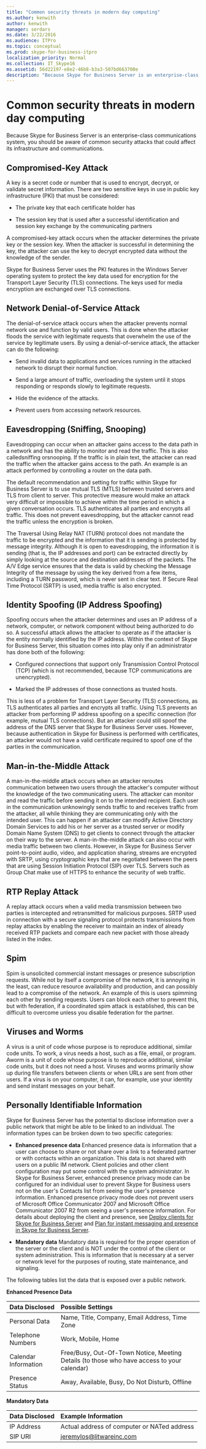 ```yaml
---
title: "Common security threats in modern day computing"
ms.author: kenwith
author: kenwith
manager: serdars
ms.date: 3/22/2016
ms.audience: ITPro
ms.topic: conceptual
ms.prod: skype-for-business-itpro
localization_priority: Normal
ms.collection: IT_Skype16
ms.assetid: 56d22197-e8e2-46b8-b3a3-507bd663700e
description: "Because Skype for Business Server is an enterprise-class communications system, you should be aware of common security attacks that could affect its infrastructure and communications."
---
```


# Common security threats in modern day computing
 
Because Skype for Business Server is an enterprise-class communications system, you should be aware of common security attacks that could affect its infrastructure and communications.
  
## Compromised-Key Attack

A key is a secret code or number that is used to encrypt, decrypt, or validate secret information. There are two sensitive keys in use in public key infrastructure (PKI) that must be considered: 
  
- The private key that each certificate holder has
    
- The session key that is used after a successful identification and session key exchange by the communicating partners
    
A compromised-key attack occurs when the attacker determines the private key or the session key. When the attacker is successful in determining the key, the attacker can use the key to decrypt encrypted data without the knowledge of the sender.
  
Skype for Business Server uses the PKI features in the Windows Server operating system to protect the key data used for encryption for the Transport Layer Security (TLS) connections. The keys used for media encryption are exchanged over TLS connections.
  
## Network Denial-of-Service Attack

The denial-of-service attack occurs when the attacker prevents normal network use and function by valid users. This is done when the attacker floods the service with legitimate requests that overwhelm the use of the service by legitimate users. By using a denial-of-service attack, the attacker can do the following:
  
- Send invalid data to applications and services running in the attacked network to disrupt their normal function.
    
- Send a large amount of traffic, overloading the system until it stops responding or responds slowly to legitimate requests.
    
- Hide the evidence of the attacks.
    
- Prevent users from accessing network resources.
    
## Eavesdropping (Sniffing, Snooping)

Eavesdropping can occur when an attacker gains access to the data path in a network and has the ability to monitor and read the traffic. This is also calledsniffing orsnooping. If the traffic is in plain text, the attacker can read the traffic when the attacker gains access to the path. An example is an attack performed by controlling a router on the data path. 
  
The default recommendation and setting for traffic within Skype for Business Server is to use mutual TLS (MTLS) between trusted servers and TLS from client to server. This protective measure would make an attack very difficult or impossible to achieve within the time period in which a given conversation occurs. TLS authenticates all parties and encrypts all traffic. This does not prevent eavesdropping, but the attacker cannot read the traffic unless the encryption is broken.
  
The Traversal Using Relay NAT (TURN) protocol does not mandate the traffic to be encrypted and the information that it is sending is protected by message integrity. Although it is open to eavesdropping, the information it is sending (that is, the IP addresses and port) can be extracted directly by simply looking at the source and destination addresses of the packets. The A/V Edge service ensures that the data is valid by checking the Message Integrity of the message by using the key derived from a few items, including a TURN password, which is never sent in clear text. If Secure Real Time Protocol (SRTP) is used, media traffic is also encrypted.
  
## Identity Spoofing (IP Address Spoofing)

Spoofing occurs when the attacker determines and uses an IP address of a network, computer, or network component without being authorized to do so. A successful attack allows the attacker to operate as if the attacker is the entity normally identified by the IP address. Within the context of Skype for Business Server, this situation comes into play only if an administrator has done both of the following:
  
- Configured connections that support only Transmission Control Protocol (TCP) (which is not recommended, because TCP communications are unencrypted).
    
- Marked the IP addresses of those connections as trusted hosts.
    
This is less of a problem for Transport Layer Security (TLS) connections, as TLS authenticates all parties and encrypts all traffic. Using TLS prevents an attacker from performing IP address spoofing on a specific connection (for example, mutual TLS connections). But an attacker could still spoof the address of the DNS server that Skype for Business Server uses. However, because authentication in Skype for Business is performed with certificates, an attacker would not have a valid certificate required to spoof one of the parties in the communication.
  
## Man-in-the-Middle Attack

A man-in-the-middle attack occurs when an attacker reroutes communication between two users through the attacker's computer without the knowledge of the two communicating users. The attacker can monitor and read the traffic before sending it on to the intended recipient. Each user in the communication unknowingly sends traffic to and receives traffic from the attacker, all while thinking they are communicating only with the intended user. This can happen if an attacker can modify Active Directory Domain Services to add his or her server as a trusted server or modify Domain Name System (DNS) to get clients to connect through the attacker on their way to the server. A man-in-the-middle attack can also occur with media traffic between two clients. However, in Skype for Business Server point-to-point audio, video, and application sharing, streams are encrypted with SRTP, using cryptographic keys that are negotiated between the peers that are using Session Initiation Protocol (SIP) over TLS. Servers such as Group Chat make use of HTTPS to enhance the security of web traffic.
  
## RTP Replay Attack

A replay attack occurs when a valid media transmission between two parties is intercepted and retransmitted for malicious purposes. SRTP used in connection with a secure signaling protocol protects transmissions from replay attacks by enabling the receiver to maintain an index of already received RTP packets and compare each new packet with those already listed in the index.
  
## Spim

Spim is unsolicited commercial instant messages or presence subscription requests. While not by itself a compromise of the network, it is annoying in the least, can reduce resource availability and production, and can possibly lead to a compromise of the network. An example of this is users spimming each other by sending requests. Users can block each other to prevent this, but with federation, if a coordinated spim attack is established, this can be difficult to overcome unless you disable federation for the partner.
  
## Viruses and Worms

A virus is a unit of code whose purpose is to reproduce additional, similar code units. To work, a virus needs a host, such as a file, email, or program. Aworm is a unit of code whose purpose is to reproduce additional, similar code units, but it does not need a host. Viruses and worms primarily show up during file transfers between clients or when URLs are sent from other users. If a virus is on your computer, it can, for example, use your identity and send instant messages on your behalf.
  
## Personally Identifiable Information

Skype for Business Server has the potential to disclose information over a public network that might be able to be linked to an individual. The information types can be broken down to two specific categories:
  
- **Enhanced presence data** Enhanced presence data is information that a user can choose to share or not share over a link to a federated partner or with contacts within an organization. This data is not shared with users on a public IM network. Client policies and other client configuration may put some control with the system administrator. In Skype for Business Server, enhanced presence privacy mode can be configured for an individual user to prevent Skype for Business users not on the user's Contacts list from seeing the user's presence information. Enhanced presence privacy mode does not prevent users of Microsoft Office Communicator 2007 and Microsoft Office Communicator 2007 R2 from seeing a user's presence information. For details about deploying the client and presence, see [Deploy clients for Skype for Business Server](../../deploy/deploy-clients/deploy-clients.md) and [Plan for instant messaging and presence in Skype for Business Server](../../plan-your-deployment/instant-messaging-and-presence.md).
    
- **Mandatory data** Mandatory data is required for the proper operation of the server or the client and is NOT under the control of the client or system administration. This is information that is necessary at a server or network level for the purposes of routing, state maintenance, and signaling.
    
The following tables list the data that is exposed over a public network.
  
**Enhanced Presence Data**

|**Data Disclosed**|**Possible Settings**|
|:-----|:-----|
|Personal Data  <br/> |Name, Title, Company, Email Address, Time Zone  <br/> |
|Telephone Numbers  <br/> |Work, Mobile, Home  <br/> |
|Calendar Information  <br/> |Free/Busy, Out-Of-Town Notice, Meeting Details (to those who have access to your calendar)  <br/> |
|Presence Status  <br/> |Away, Available, Busy, Do Not Disturb, Offline  <br/> |
   
**Mandatory Data**


| **Data Disclosed** | **Example Information**                            |
|:-------------------|:---------------------------------------------------|
| IP Address  <br/>  | Actual address of computer or NATed address  <br/> |
| SIP URI  <br/>     | jeremylos@litwareinc.com  <br/>                    |


